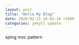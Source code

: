 ```yaml
---
layout: post
title: "Hello My Blog"
date: 2020-02-21 16:02:18 +1600
categories: jekyll update
---
```

sping mvc pattern

